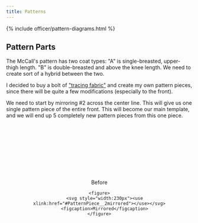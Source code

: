 ```yaml
---
title: Patterns
---
```


<link rel="stylesheet" type="text/css" href="{{ '/assets/css/imperial-officer.css?v=' | append: site.github.build_revision | relative_url }}" />

{% include officer/pattern-diagrams.html %}

## Pattern Parts
The McCall's pattern has two coat types: "A" is single-breasted, upper-thigh length. "B" is double-breasted and above the knee length. We need to create sort of a hybrid between the two.

I decided to buy a bolt of ["tracing fabric"](http://www.joann.com/pellon-interfacing-tracing-material-pattern-white/1540640.html) and create my own pattern pieces, since there will be quite a few modifications (especially to the front).

We need to start by mirroring #2 across the center line. This will give us one single pattern piece of the entire front. This will become our main template, and we will end up 5 completely new pattern pieces from this one piece.

<div style="text-align: center">
	<figure>
		<svg style="width:140px"><use xlink:href="#PatternPiece__2"></use></svg>
		<figcaption>Before</figcaption>
	</figure>

	<figure>
		<svg style="width:230px"><use xlink:href="#PatternPiece__2mirrored"></use></svg>
		<figcaption>Mirrored</figcaption>
	</figure>
</div>
